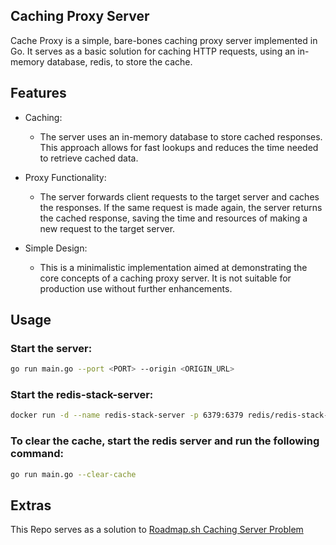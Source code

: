 <!-- <img src="banner.jpg" alt="Description" style="width:100%;"> -->

## Caching Proxy Server
Cache Proxy is a simple, bare-bones caching proxy server implemented in Go. It serves as a basic solution for caching HTTP requests, using an in-memory database, redis, to store the cache.

## Features
- Caching:
  - The server uses an in-memory database to store cached responses. This approach allows for fast lookups and reduces the time needed to retrieve cached data.

- Proxy Functionality:
  - The server forwards client requests to the target server and caches the responses. If the same request is made again, the server returns the cached response, saving the time and resources of making a new request to the target server.

- Simple Design:
  - This is a minimalistic implementation aimed at demonstrating the core concepts of a caching proxy server. It is not suitable for production use without further enhancements.

## Usage

### Start the server:

```bash
go run main.go --port <PORT> --origin <ORIGIN_URL>
```
### Start the redis-stack-server:

```bash
docker run -d --name redis-stack-server -p 6379:6379 redis/redis-stack-server:latest
```

### To clear the cache, start the redis server and run the following command:

```bash
go run main.go --clear-cache
```

## Extras
This Repo serves as a solution to [Roadmap.sh Caching Server Problem](https://roadmap.sh/projects/caching-server)